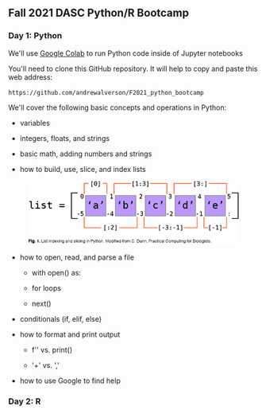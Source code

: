 ## Fall 2021 DASC Python/R Bootcamp

### Day 1: Python

We'll use [Google Colab](https://colab.research.google.com/) to run Python code inside of Jupyter notebooks

You'll need to clone this GitHub repository. It will help to copy and paste this web address:

	https://github.com/andrewalverson/F2021_python_bootcamp

We'll cover the following basic concepts and operations in Python:
	
- variables

- integers, floats, and strings

- basic math, adding numbers and strings

- how to build, use, slice, and index lists


<figure align = "center">

![](img/list_indexing.jpg)

</figure>


- how to open, read, and parse a file
	
	- with open() as:

	- for loops

	- next()

- conditionals (if, elif, else)

- how to format and print output
	
	- f'' vs. print()
	
	- '+' vs. ','

- how to use Google to find help

### Day 2: R
